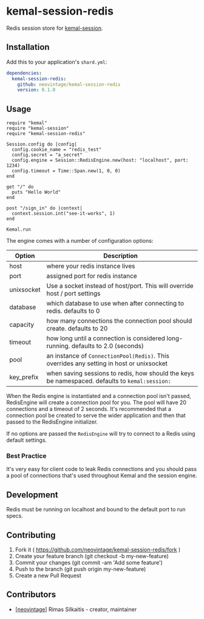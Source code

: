 # kemal-session-redis

Redis session store for [kemal-session](https://github.com/kemalcr/kemal-session).

## Installation

Add this to your application's `shard.yml`:

```yaml
dependencies:
  kemal-session-redis:
    github: neovintage/kemal-session-redis
    version: 0.1.0
```

## Usage

```crystal
require "kemal"
require "kemal-session"
require "kemal-session-redis"

Session.config do |config|
  config.cookie_name = "redis_test"
  config.secret = "a_secret"
  config.engine = Session::RedisEngine.new(host: "localhost", port: 1234)
  config.timeout = Time::Span.new(1, 0, 0)
end

get "/" do
  puts "Hello World"
end

post "/sign_in" do |context|
  context.session.int("see-it-works", 1)
end

Kemal.run
```

The engine comes with a number of configuration options:

| Option | Description |
| ------ | ----------- |
| host   | where your redis instance lives |
| port   | assigned port for redis instance |
| unixsocket | Use a socket instead of host/port. This will override host / port settings |
| database | which database to use when after connecting to redis. defaults to 0 |
| capacity | how many connections the connection pool should create. defaults to 20 |
| timeout | how long until a connection is considered long-running. defaults to 2.0 (seconds) |
| pool | an instance of `ConnectionPool(Redis)`. This overrides any setting in host or unixsocket |
| key_prefix | when saving sessions to redis, how should the keys be namespaced. defaults to `kemal:session:` |

When the Redis engine is instantiated and a connection pool isn't passed,
RedisEngine will create a connection pool for you. The pool will have 20 connections
and a timeout of 2 seconds. It's recommended that a connection pool be created
to serve the wider application and then that passed to the RedisEngine initializer.

If no options are passed the `RedisEngine` will try to connect to a Redis using 
default settings.

### Best Practice

It's very easy for client code to leak Redis connections and you should 
pass a pool of connections that's used throughout Kemal and the 
session engine.

## Development

Redis must be running on localhost and bound to the default port to run
specs.

## Contributing

1. Fork it ( https://github.com/neovintage/kemal-session-redis/fork )
2. Create your feature branch (git checkout -b my-new-feature)
3. Commit your changes (git commit -am 'Add some feature')
4. Push to the branch (git push origin my-new-feature)
5. Create a new Pull Request

## Contributors

- [[neovintage](https://github.com/neovintage)] Rimas Silkaitis - creator, maintainer
